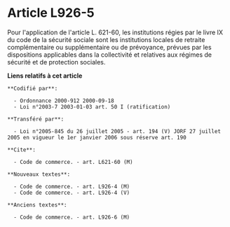 # Article L926-5

Pour l'application de l'article L. 621-60, les institutions régies par le livre IX du code de la sécurité sociale sont les
institutions locales de retraite complémentaire ou supplémentaire ou de prévoyance, prévues par les dispositions applicables
dans la collectivité et relatives aux régimes de sécurité et de protection sociales.

**Liens relatifs à cet article**

	**Codifié par**:

	  - Ordonnance 2000-912 2000-09-18
	  - Loi n°2003-7 2003-01-03 art. 50 I (ratification)

	**Transféré par**:

	  - Loi n°2005-845 du 26 juillet 2005 - art. 194 (V) JORF 27 juillet 2005 en vigueur le 1er janvier 2006 sous réserve art. 190

	**Cite**:

	  - Code de commerce. - art. L621-60 (M)

	**Nouveaux textes**:

	  - Code de commerce. - art. L926-4 (M)
	  - Code de commerce. - art. L926-4 (V)

	**Anciens textes**:

	  - Code de commerce. - art. L926-6 (M)
